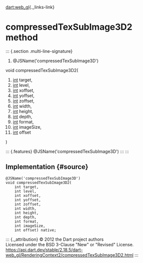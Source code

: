 [dart:web\_gl](../../dart-web_gl/dart-web_gl-library){._links-link}

compressedTexSubImage3D2 method
===============================

::: {.section .multi-line-signature}
<div>

1.  \@JSName(\'compressedTexSubImage3D\')

</div>

void compressedTexSubImage3D2(

1.  [int](../../dart-core/int-class) target,
2.  [int](../../dart-core/int-class) level,
3.  [int](../../dart-core/int-class) xoffset,
4.  [int](../../dart-core/int-class) yoffset,
5.  [int](../../dart-core/int-class) zoffset,
6.  [int](../../dart-core/int-class) width,
7.  [int](../../dart-core/int-class) height,
8.  [int](../../dart-core/int-class) depth,
9.  [int](../../dart-core/int-class) format,
10. [int](../../dart-core/int-class) imageSize,
11. [int](../../dart-core/int-class) offset

)

::: {.features}
\@JSName(\'compressedTexSubImage3D\')
:::
:::

Implementation {#source}
--------------

``` {.language-dart data-language="dart"}
@JSName('compressedTexSubImage3D')
void compressedTexSubImage3D2(
    int target,
    int level,
    int xoffset,
    int yoffset,
    int zoffset,
    int width,
    int height,
    int depth,
    int format,
    int imageSize,
    int offset) native;
```

::: {._attribution}
© 2012 the Dart project authors\
Licensed under the BSD 3-Clause \"New\" or \"Revised\" License.\
<https://api.dart.dev/stable/2.18.5/dart-web_gl/RenderingContext2/compressedTexSubImage3D2.html>
:::
